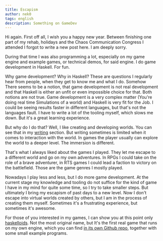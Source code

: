 ```yaml
---
title: Escapism
author: nek0
tags: english
description: Something on GameDev
---
```


Hi again. First off all, I wish you a happy new year. Between finishing one part
of my rehab, holidays and the Chaos Communication Congress I attended I forgot
to write a new post here. I am deeply sorry.

During that time I was also programming a lot, especially on my game engine and
example games, or technical demos, for said engine. I do game development in
Haskell. For fun.

Why game development? Why in Haskell? These are questions I regularly hear from
people, when they get to know me and what I do. Somehow There seems to be a
notion, that game development is not real development and that Haskell is either
an unfit or even impossible choice for that. Both notions are not true. Game
development is a very complex matter (You're doing real time Simulations of a
world) and Haskell is very fit for the Job. I could be seeing results faster in
different languages, but that's not the languages fault. I have to write a lot
of the tooling myself, which slows me down. But it's a great learning
experience.

But why do I do that? Well, I like creating and developing worlds. You can see
that in my [writing](https://nek0.eu/tags/writing.html) section. But writing
sometimes is limited when it comes to interaction with the world. In games the
player usually can explore the world to a deeper level. The immersion is
different.

That's what I always liked about the games I played. They let me escape to a
different world and go on my own adventures. In RPGs I could take on the role of
a brave adventurer, in RTS games I could lead a faction to victory on the
battlefield. Those are the game genres I mostly played.

Nowadays I play less and less, but I do more game development. At the current
stage my knowledge and tooling do not suffice for the kind of game I have in my
mind for quite some time, so I try to take smaller steps. But ultimately I bring
my escapism of past days to a new level. Now I don't escape into virtual worlds
created by others, but I am in the process of creating them myself. Sometimes
it's a frustrating experience, but sometimes it's awesome.

For those of you interested in my games, I can show you at this point only
[haskelloids](https://github.com/nek0/haskelloids). Not the most original name,
but It's the first real game that runs on my own engine, which you can find
[in its own Github repo](https://github.com/nek0/affection), together with some
small example programs.
